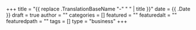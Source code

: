 +++
title = "{{ replace .TranslationBaseName "-" " " | title }}"
date = {{ .Date }}
draft = true
author = ""
categories = []
featured = ""
featuredalt = ""
featuredpath = ""
tags = []
type = "business"
+++

